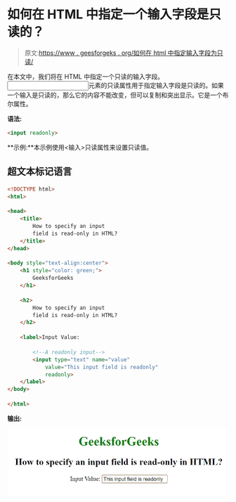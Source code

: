 # 如何在 HTML 中指定一个输入字段是只读的？

> 原文:[https://www . geesforgeks . org/如何在 html 中指定输入字段为只读/](https://www.geeksforgeeks.org/how-to-specify-an-input-field-is-read-only-in-html/)

在本文中，我们将在 HTML 中指定一个只读的输入字段。<input>元素的只读属性用于指定输入字段是只读的。如果一个输入是只读的，那么它的内容不能改变，但可以复制和突出显示。它是一个布尔属性。

**语法:**

```html
<input readonly>
```

**示例:**本示例使用<输入>只读属性来设置只读值。

## 超文本标记语言

```html
<!DOCTYPE html>
<html>

<head>
    <title>
        How to specify an input
        field is read-only in HTML?
    </title>
</head>

<body style="text-align:center">
    <h1 style="color: green;">
        GeeksforGeeks
    </h1>

    <h2>
        How to specify an input
        field is read-only in HTML?
    </h2>

    <label>Input Value:

        <!--A readonly input-->
        <input type="text" name="value" 
            value="This input field is readonly"
            readonly>
    </label>
</body>

</html>
```

**输出:**

![](img/05f43d5da50ac9f2094b6d87bd5995e2.png)